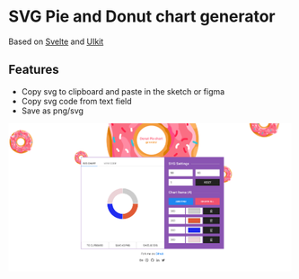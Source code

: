 # SVG Pie and Donut chart generator

Based on [Svelte](https://github.com/sveltejs/svelte) and [UIkit](https://getuikit.com/)

## Features
- Copy svg to clipboard and paste in the sketch or figma
- Copy svg code from text field
- Save as png/svg

![donut pit chart svg generator image](./public/img/scrsht.png "Donut pit chart svg generator`")